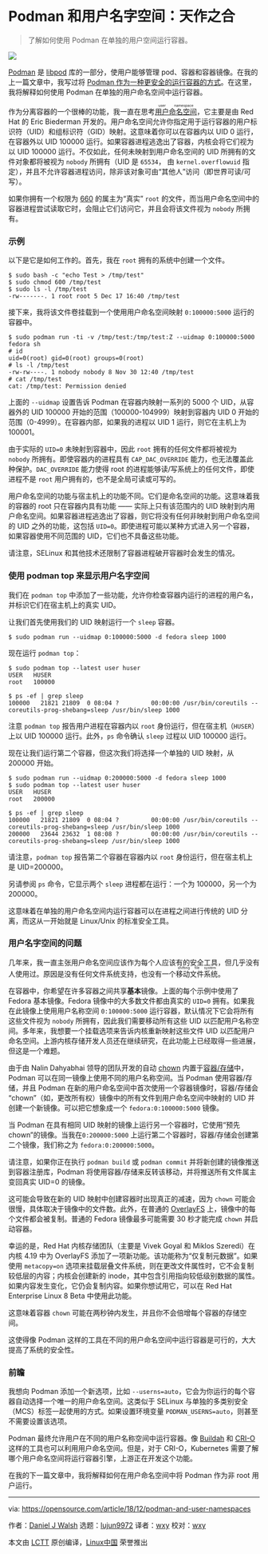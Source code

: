 [#]: collector: (lujun9972)
[#]: translator: (wxy)
[#]: reviewer: (wxy)
[#]: publisher: ( )
[#]: url: ( )
[#]: subject: (Podman and user namespaces: A marriage made in heaven)
[#]: via: (https://opensource.com/article/18/12/podman-and-user-namespaces)
[#]: author: (Daniel J Walsh https://opensource.com/users/rhatdan)

Podman 和用户名字空间：天作之合
======

> 了解如何使用 Podman 在单独的用户空间运行容器。

![](https://img.linux.net.cn/data/attachment/album/201908/25/220204khh9psjo1phllkok.jpg)

[Podman][1] 是 [libpod][2] 库的一部分，使用户能够管理 pod、容器和容器镜像。在我的上一篇文章中，我写过将 [Podman 作为一种更安全的运行容器的方式][3]。在这里，我将解释如何使用 Podman 在单独的用户命名空间中运行容器。

作为分离容器的一个很棒的功能，我一直在思考<ruby>[用户命名空间][4]<rt>user namespace</rt></ruby>，它主要是由 Red Hat 的 Eric Biederman 开发的。用户命名空间允许你指定用于运行容器的用户标识符（UID）和组标识符（GID）映射。这意味着你可以在容器内以 UID 0 运行，在容器外以 UID 100000 运行。如果容器进程逃逸出了容器，内核会将它们视为以 UID 100000 运行。不仅如此，任何未映射到用户命名空间的 UID 所拥有的文件对象都将被视为 `nobody` 所拥有（UID 是 `65534`， 由 `kernel.overflowuid` 指定），并且不允许容器进程访问，除非该对象可由“其他人”访问（即世界可读/可写）。

如果你拥有一个权限为 [660][5] 的属主为“真实” `root` 的文件，而当用户命名空间中的容器进程尝试读取它时，会阻止它们访问它，并且会将该文件视为 `nobody` 所拥有。

### 示例

以下是它是如何工作的。首先，我在 `root` 拥有的系统中创建一个文件。

```
$ sudo bash -c "echo Test > /tmp/test"
$ sudo chmod 600 /tmp/test
$ sudo ls -l /tmp/test
-rw-------. 1 root root 5 Dec 17 16:40 /tmp/test
```

接下来，我将该文件卷挂载到一个使用用户命名空间映射 `0:100000:5000` 运行的容器中。

```
$ sudo podman run -ti -v /tmp/test:/tmp/test:Z --uidmap 0:100000:5000 fedora sh
# id
uid=0(root) gid=0(root) groups=0(root)
# ls -l /tmp/test
-rw-rw----. 1 nobody nobody 8 Nov 30 12:40 /tmp/test
# cat /tmp/test
cat: /tmp/test: Permission denied
```

上面的 `--uidmap` 设置告诉 Podman 在容器内映射一系列的 5000 个 UID，从容器外的 UID 100000 开始的范围（100000-104999）映射到容器内 UID 0 开始的范围（0-4999）。在容器内部，如果我的进程以 UID 1 运行，则它在主机上为 100001。

由于实际的 `UID=0` 未映射到容器中，因此 `root` 拥有的任何文件都将被视为 `nobody` 所拥有。即使容器内的进程具有 `CAP_DAC_OVERRIDE` 能力，也无法覆盖此种保护。`DAC_OVERRIDE` 能力使得 root 的进程能够读/写系统上的任何文件，即使进程不是 `root` 用户拥有的，也不是全局可读或可写的。

用户命名空间的功能与宿主机上的功能不同。它们是命名空间的功能。这意味着我的容器的 root 只在容器内具有功能 —— 实际上只有该范围内的 UID 映射到内用户命名空间。如果容器进程逃逸出了容器，则它将没有任何非映射到用户命名空间的 UID 之外的功能，这包括 `UID=0`。即使进程可能以某种方式进入另一个容器，如果容器使用不同范围的 UID，它们也不具备这些功能。

请注意，SELinux 和其他技术还限制了容器进程破开容器时会发生的情况。

### 使用 podman top 来显示用户名字空间

我们在 `podman top` 中添加了一些功能，允许你检查容器内运行的进程的用户名，并标识它们在宿主机上的真实 UID。

让我们首先使用我们的 UID 映射运行一个 `sleep` 容器。

```
$ sudo podman run --uidmap 0:100000:5000 -d fedora sleep 1000
```

现在运行 `podman top`：

```
$ sudo podman top --latest user huser
USER   HUSER
root   100000

$ ps -ef | grep sleep
100000   21821 21809  0 08:04 ?         00:00:00 /usr/bin/coreutils --coreutils-prog-shebang=sleep /usr/bin/sleep 1000
```

注意 `podman top` 报告用户进程在容器内以 `root` 身份运行，但在宿主机（`HUSER`）上以 UID  100000 运行。此外，`ps` 命令确认 `sleep` 过程以 UID 100000 运行。

现在让我们运行第二个容器，但这次我们将选择一个单独的 UID 映射，从 200000 开始。

```
$ sudo podman run --uidmap 0:200000:5000 -d fedora sleep 1000
$ sudo podman top --latest user huser
USER   HUSER
root   200000

$ ps -ef | grep sleep
100000   21821 21809  0 08:04 ?         00:00:00 /usr/bin/coreutils --coreutils-prog-shebang=sleep /usr/bin/sleep 1000
200000   23644 23632  1 08:08 ?         00:00:00 /usr/bin/coreutils --coreutils-prog-shebang=sleep /usr/bin/sleep 1000
```

请注意，`podman top` 报告第二个容器在容器内以 `root` 身份运行，但在宿主机上是 UID=200000。

另请参阅 `ps` 命令，它显示两个 `sleep` 进程都在运行：一个为 100000，另一个为 200000。

这意味着在单独的用户命名空间内运行容器可以在进程之间进行传统的 UID 分离，而这从一开始就是 Linux/Unix 的标准安全工具。

### 用户名字空间的问题

几年来，我一直主张用户命名空间应该作为每个人应该有的安全工具，但几乎没有人使用过。原因是没有任何文件系统支持，也没有一个<ruby>移动文件系统<rt>shifting file system</rt></ruby>。

在容器中，你希望在许多容器之间共享**基本**镜像。上面的每个示例中使用了 Fedora 基本镜像。Fedora 镜像中的大多数文件都由真实的 `UID=0` 拥有。如果我在此镜像上使用用户名称空间 `0:100000:5000` 运行容器，默认情况下它会将所有这些文件视为 `nobody` 所拥有，因此我们需要移动所有这些 UID 以匹配用户名称空间。多年来，我想要一个挂载选项来告诉内核重新映射这些文件 UID 以匹配用户命名空间。上游内核存储开发人员还在继续研究，在此功能上已经取得一些进展，但这是一个难题。

由于由 Nalin Dahyabhai 领导的团队开发的自动 [chown][6] 内置于[容器/存储][7]中，Podman 可以在同一镜像上使用不同的用户名称空间。当 Podman 使用容器/存储，并且 Podman 在新的用户命名空间中首次使用一个容器镜像时，容器/存储会 “chown”（如，更改所有权）镜像中的所有文件到用户命名空间中映射的 UID 并创建一个新镜像。可以把它想象成一个 `fedora:0:100000:5000` 镜像。

当 Podman 在具有相同 UID 映射的镜像上运行另一个容器时，它使用“预先 chown”的镜像。当我在`0:200000:5000` 上运行第二个容器时，容器/存储会创建第二个镜像，我们称之为 `fedora:0:200000:5000`。

请注意，如果你正在执行 `podman build` 或 `podman commit` 并将新创建的镜像推送到容器注册库，Podman 将使用容器/存储来反转该移动，并将推送所有文件属主变回真实 UID=0 的镜像。

这可能会导致在新的 UID 映射中创建容器时出现真正的减速，因为 `chown` 可能会很慢，具体取决于镜像中的文件数。此外，在普通的 [OverlayFS][8] 上，镜像中的每个文件都会被复制。普通的 Fedora 镜像最多可能需要 30 秒才能完成 `chown` 并启动容器。

幸运的是，Red Hat 内核存储团队（主要是 Vivek Goyal 和 Miklos Szeredi）在内核 4.19 中为 OverlayFS 添加了一项新功能。该功能称为“仅复制元数据”。如果使用 `metacopy=on` 选项来挂载层叠文件系统，则在更改文件属性时，它不会复制较低层的内容；内核会创建新的 inode，其中包含引用指向较低级别数据的属性。如果内容发生变化，它仍会复制内容。如果你想试用它，可以在 Red Hat Enterprise Linux 8 Beta 中使用此功能。

这意味着容器 `chown` 可能在两秒钟内发生，并且你不会倍增每个容器的存储空间。

这使得像 Podman 这样的工具在不同的用户命名空间中运行容器是可行的，大大提高了系统的安全性。

### 前瞻

我想向 Podman 添加一个新选项，比如 `--userns=auto`，它会为你运行的每个容器自动选择一个唯一的用户命名空间。这类似于 SELinux 与单独的多类别安全（MCS）标签一起使用的方式。如果设置环境变量 `PODMAN_USERNS=auto`，则甚至不需要设置该选项。

Podman 最终允许用户在不同的用户名称空间中运行容器。像 [Buildah][9] 和 [CRI-O][10] 这样的工具也可以利用用户命名空间。但是，对于 CRI-O，Kubernetes 需要了解哪个用户命名空间将运行容器引擎，上游正在开发这个功能。

在我的下一篇文章中，我将解释如何在用户命名空间中将 Podman 作为非 root 用户运行。

--------------------------------------------------------------------------------

via: https://opensource.com/article/18/12/podman-and-user-namespaces

作者：[Daniel J Walsh][a]
选题：[lujun9972][b]
译者：[wxy](https://github.com/wxy)
校对：[wxy](https://github.com/wxy)

本文由 [LCTT](https://github.com/LCTT/TranslateProject) 原创编译，[Linux中国](https://linux.cn/) 荣誉推出

[a]: https://opensource.com/users/rhatdan
[b]: https://github.com/lujun9972
[1]: https://podman.io/
[2]: https://github.com/containers/libpod
[3]: https://linux.cn/article-11261-1.html
[4]: http://man7.org/linux/man-pages/man7/user_namespaces.7.html
[5]: https://chmodcommand.com/chmod-660/
[6]: https://en.wikipedia.org/wiki/Chown
[7]: https://github.com/containers/storage
[8]: https://en.wikipedia.org/wiki/OverlayFS
[9]: https://buildah.io/
[10]: http://cri-o.io/
